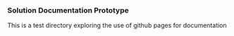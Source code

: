 ### Solution Documentation Prototype

This is a test directory exploring the use of github pages for documentation

